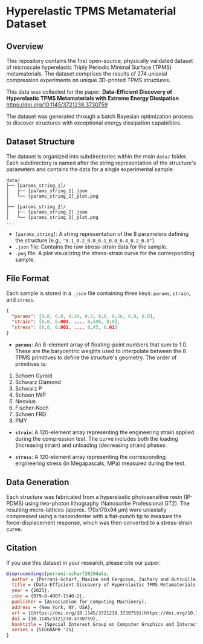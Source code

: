 # Hyperelastic TPMS Metamaterial Dataset

## Overview

This repository contains the first open-source, physically validated dataset of microscale hyperelastic Triply Periodic Minimal Surface (TPMS) metamaterials. The dataset comprises the results of 274 uniaxial compression experiments on unique 3D-printed TPMS structures.

This data was collected for the paper:
**Data-Efficient Discovery of Hyperelastic TPMS Metamaterials with Extreme Energy Dissipation**
<https://doi.org/10.1145/3721238.3730759>

The dataset was generated through a batch Bayesian optimization process to discover structures with exceptional energy dissipation capabilities.

## Dataset Structure

The dataset is organized into subdirectories within the main `data/` folder. Each subdirectory is named after the string representation of the structure's parameters and contains the data for a single experimental sample.

```
data/
├── [params_string_1]/
│   ├── [params_string_1].json
│   └── [params_string_1]_plot.png
│
├── [params_string_2]/
│   ├── [params_string_2].json
│   └── [params_string_2]_plot.png
...
```

-   `[params_string]`: A string representation of the 8 parameters defining the structure (e.g., `"0.1_0.2_0.0_0.1_0.0_0.4_0.2_0.0"`).
-   `.json` file: Contains the raw stress-strain data for the sample.
-   `.png` file: A plot visualizing the stress-strain curve for the corresponding sample.

## File Format

Each sample is stored in a `.json` file containing three keys: `params`, `strain`, and `stress`.

```json
{
  "params": [0.0, 0.0, 0.24, 0.2, 0.0, 0.56, 0.0, 0.0],
  "strain": [0.0, 0.005, ..., 0.595, 0.0],
  "stress": [0.0, 0.001, ..., 0.45, 0.01]
}
```

-   **`params`**: An 8-element array of floating-point numbers that sum to 1.0. These are the barycentric weights used to interpolate between the 8 TPMS primitives to define the structure's geometry. The order of primitives is:

  1. Schoen Gyroid
  2. Schwarz Diamond
  3. Schwarz P
  4. Schoen IWP
  5. Neovius
  6. Fischer-Koch
  7. Schoen FRD
  8. PMY

-   **`strain`**: A 120-element array representing the engineering strain applied during the compression test. The curve includes both the loading (increasing strain) and unloading (decreasing strain) phases.

-   **`stress`**: A 120-element array representing the corresponding engineering stress (in Megapascals, MPa) measured during the test.

## Data Generation

Each structure was fabricated from a hyperelastic photosensitive resin (IP-PDMS) using two-photon lithography (Nanoscribe Professional GT2). The resulting micro-lattices (approx. 170x170x94 µm) were uniaxially compressed using a nanoindenter with a flat-punch tip to measure the force-displacement response, which was then converted to a stress-strain curve.

## Citation

If you use this dataset in your research, please cite our paper:

```bibtex
@inproceedings{perroni-scharf2025data,
  author = {Perroni-Scharf, Maxine and Ferguson, Zachary and Butruille, Thomas and Portela, Carlos M. and Konakovi\'{c} Lukovi\'{c}, Mina},
  title = {Data-Efficient Discovery of Hyperelastic TPMS Metamaterials with Extreme Energy Dissipation},
  year = {2025},
  isbn = {979-8-4007-1540-2},
  publisher = {Association for Computing Machinery},
  address = {New York, NY, USA},
  url = {[https://doi.org/10.1145/3721238.3730759](https://doi.org/10.1145/3721238.3730759)},
  doi = {10.1145/3721238.3730759},
  booktitle = {Special Interest Group on Computer Graphics and Interactive Techniques Conference Conference Papers},
  series = {SIGGRAPH '25}
}
